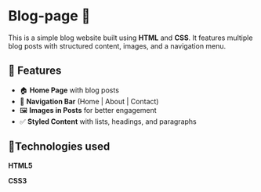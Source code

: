 # Blog-page 📝

This is a simple blog website built using **HTML** and **CSS**. It features multiple blog posts with structured content, images, and a navigation menu.

## 🌟 Features

- 🏠 **Home Page** with blog posts  
- 📌 **Navigation Bar** (Home | About | Contact)  
- 🖼️ **Images in Posts** for better engagement  
- ✅ **Styled Content** with lists, headings, and paragraphs

## 🔨Technologies used

**HTML5**

**CSS3**




